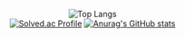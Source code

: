 <div align="center">
  
![Top Langs](https://github-readme-stats-ivory-three.vercel.app/api/top-langs/?username=seong-wan&layout=demo&theme=dark) 
<br/>
[![Solved.ac Profile](http://mazassumnida.wtf/api/v2/generate_badge?boj=cjddktkdwk)](https://solved.ac/cjddktkdwk/)
[![Anurag's GitHub stats](https://github-readme-stats.vercel.app/api?username=seong-wan&hide_title=true&show_icons=true&include_all_commits=true&disable_animations=true&theme=vue)](https://github.com/anuraghazra/github-readme-stats)
</div>
